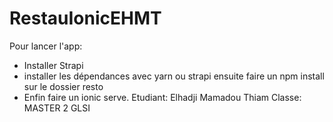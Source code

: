 # RestauIonicEHMT
Pour lancer l'app:
- Installer Strapi
- installer les dépendances avec yarn ou strapi
ensuite faire un npm install sur le dossier resto
- Enfin faire un ionic serve.
Etudiant: Elhadji Mamadou Thiam
Classe: MASTER 2 GLSI
